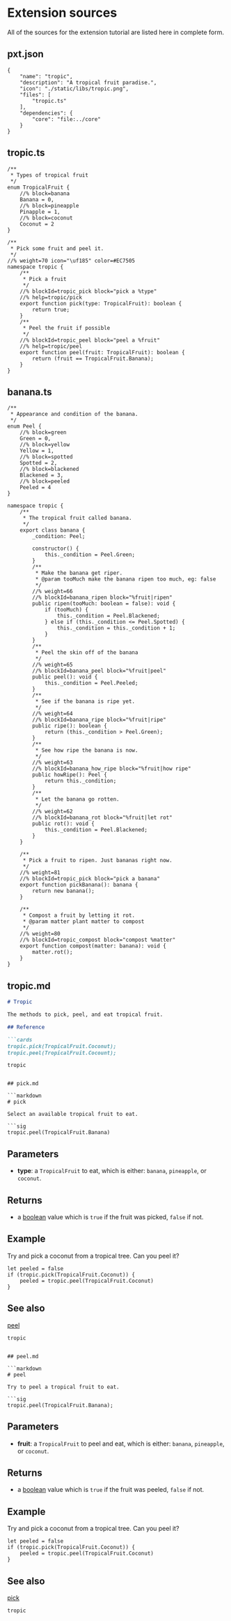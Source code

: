 # Extension sources

All of the sources for the extension tutorial are listed here in complete form.

## pxt.json

    {
        "name": "tropic",
        "description": "A tropical fruit paradise.",
        "icon": "./static/libs/tropic.png",
        "files": [
            "tropic.ts"
        ],
        "dependencies": {
            "core": "file:../core"
        }
    }
    

## tropic.ts

```typescript-ignore
/**
 * Types of tropical fruit
 */
enum TropicalFruit {
    //% block=banana
    Banana = 0,
    //% block=pineapple
    Pinapple = 1,
    //% block=coconut
    Coconut = 2
}

/**
 * Pick some fruit and peel it.
 */
//% weight=70 icon="\uf185" color=#EC7505
namespace tropic {
    /**
     * Pick a fruit
     */
    //% blockId=tropic_pick block="pick a %type"
    //% help=tropic/pick
    export function pick(type: TropicalFruit): boolean {
        return true;
    }
    /**
     * Peel the fruit if possible
     */
    //% blockId=tropic_peel block="peel a %fruit"
    //% help=tropic/peel
    export function peel(fruit: TropicalFruit): boolean {
        return (fruit == TropicalFruit.Banana);
    }
}
```

## banana.ts

```typescript-ignore
/**
 * Appearance and condition of the banana.
 */
enum Peel {
    //% block=green
    Green = 0,
    //% block=yellow
    Yellow = 1,
    //% block=spotted
    Spotted = 2,
    //% block=blackened
    Blackened = 3,
    //% block=peeled
    Peeled = 4
}

namespace tropic {
    /**
     * The tropical fruit called banana.
     */
    export class banana {
        _condition: Peel;

        constructor() {
            this._condition = Peel.Green;
        }
        /**
         * Make the banana get riper.
         * @param tooMuch make the banana ripen too much, eg: false
         */
        //% weight=66 
        //% blockId=banana_ripen block="%fruit|ripen"
        public ripen(tooMuch: boolean = false): void {
            if (tooMuch) {
                this._condition = Peel.Blackened;            
            } else if (this._condition <= Peel.Spotted) {
                this._condition = this._condition + 1;
            }
        }
        /**
         * Peel the skin off of the banana
         */
        //% weight=65
        //% blockId=banana_peel block="%fruit|peel"
        public peel(): void {
            this._condition = Peel.Peeled;
        }
        /**
         * See if the banana is ripe yet.
         */
        //% weight=64
        //% blockId=banana_ripe block="%fruit|ripe"
        public ripe(): boolean {
            return (this._condition > Peel.Green);
        }
        /**
         * See how ripe the banana is now.
         */
        //% weight=63
        //% blockId=banana_how_ripe block="%fruit|how ripe"
        public howRipe(): Peel {
            return this._condition;
        }
        /**
         * Let the banana go rotten.
         */
        //% weight=62
        //% blockId=banana_rot block="%fruit|let rot"
        public rot(): void {
            this._condition = Peel.Blackened;
        }
    }

    /**
     * Pick a fruit to ripen. Just bananas right now.
     */
    //% weight=81
    //% blockId=tropic_pick block="pick a banana"
    export function pickBanana(): banana {
        return new banana();
    }

    /**
     * Compost a fruit by letting it rot.
     * @param matter plant matter to compost
     */
    //% weight=80
    //% blockId=tropic_compost block="compost %matter"
    export function compost(matter: banana): void {
        matter.rot();
    }
}
```

## tropic.md

```markdown
# Tropic

The methods to pick, peel, and eat tropical fruit.

## Reference

```cards
tropic.pick(TropicalFruit.Coconut);
tropic.peel(TropicalFruit.Cocount);
```

```package
tropic
```
```

## pick.md

```markdown
# pick

Select an available tropical fruit to eat.

```sig
tropic.peel(TropicalFruit.Banana)
```

## Parameters

* **type**: a `TropicalFruit` to eat, which is either: `banana`, `pineapple`, or `coconut`.

## Returns

* a [boolean](/types/boolean) value which is `true` if the fruit was picked, `false` if not.

## Example

Try and pick a coconut from a tropical tree. Can you peel it?

```blocks
let peeled = false
if (tropic.pick(TropicalFruit.Coconut)) {
    peeled = tropic.peel(TropicalFruit.Coconut)
}
```

## See also

[peel](/reference/tropic/peel)

```package
tropic
```
```

## peel.md

```markdown
# peel

Try to peel a tropical fruit to eat.

```sig
tropic.peel(TropicalFruit.Banana);
```

## Parameters

* **fruit**: a `TropicalFruit` to peel and eat, which is either: `banana`, `pineapple`, or `coconut`.

## Returns

* a [boolean](/types/boolean) value which is `true` if the fruit was peeled, `false` if not.

## Example

Try and pick a coconut from a tropical tree. Can you peel it?

```blocks
let peeled = false
if (tropic.pick(TropicalFruit.Coconut)) {
    peeled = tropic.peel(TropicalFruit.Coconut)
}
```

## See also

[pick](/reference/tropic/pick)

```package
tropic
```
```